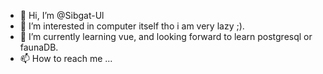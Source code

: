 - 👋 Hi, I’m @Sibgat-Ul
- 👀 I’m interested in computer itself tho i am very lazy  ;).
- 🌱 I’m currently learning vue, and looking forward to learn postgresql or faunaDB.
- 📫 How to reach me ...

<!---
Sibgat-Ul/Sibgat-Ul is a ✨ special ✨ repository because its `README.md` (this file) appears on your GitHub profile.
You can click the Preview link to take a look at your changes.
--->
